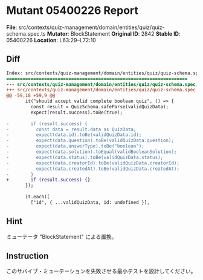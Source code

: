 # Mutant 05400226 Report

**File**: src/contexts/quiz-management/domain/entities/quiz/quiz-schema.spec.ts
**Mutator**: BlockStatement
**Original ID**: 2842
**Stable ID**: 05400226
**Location**: L63:29–L72:10

## Diff

```diff
Index: src/contexts/quiz-management/domain/entities/quiz/quiz-schema.spec.ts
===================================================================
--- src/contexts/quiz-management/domain/entities/quiz/quiz-schema.spec.ts	original
+++ src/contexts/quiz-management/domain/entities/quiz/quiz-schema.spec.ts	mutated #2842
@@ -59,18 +59,9 @@
       it("should accept valid complete boolean quiz", () => {
         const result = QuizSchema.safeParse(validQuizData);
         expect(result.success).toBe(true);
 
-        if (result.success) {
-          const data = result.data as QuizData;
-          expect(data.id).toBe(validQuizData.id);
-          expect(data.question).toBe(validQuizData.question);
-          expect(data.answerType).toBe("boolean");
-          expect(data.solution).toEqual(validBooleanSolution);
-          expect(data.status).toBe(validQuizData.status);
-          expect(data.creatorId).toBe(validQuizData.creatorId);
-          expect(data.createdAt).toBe(validQuizData.createdAt);
-        }
+        if (result.success) {}
       });
 
       it.each([
         ["id", { ...validQuizData, id: undefined }],
```

## Hint

ミューテータ "BlockStatement" による置換。

## Instruction

このサバイブ・ミューテーションを失敗させる最小テストを設計してください。
